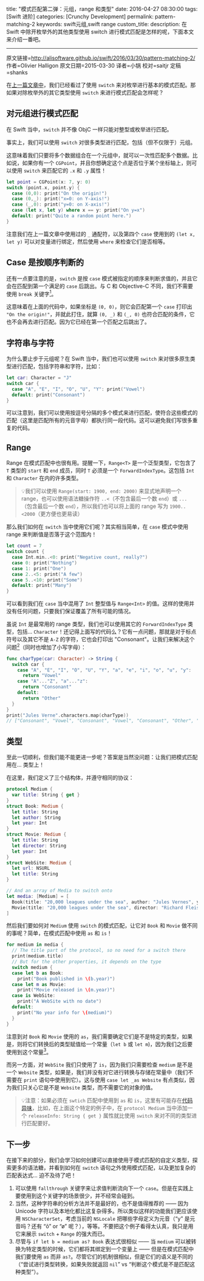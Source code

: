 title: "模式匹配第二弹：元组，range 和类型"
date: 2016-04-27 08:30:00
tags: [Swift 进阶]
categories: [Crunchy Development]
permalink: pattern-matching-2
keywords: swift元组,swift range
custom_title: 
description: 在 Swift 中除开枚举外的其他类型使用 switch 进行模式匹配是怎样的呢，下面本文来介绍一番吧。

---
原文链接=http://alisoftware.github.io/swift/2016/03/30/pattern-matching-2/
作者=Olivier Halligon
原文日期=2015-03-30
译者=小锅
校对=saitjr
定稿=shanks

<!--此处开始正文-->

在[上一篇文章中](http://alisoftware.github.io/swift/2016/03/27/pattern-matching-1/)，我们已经看过了使用 `switch` 来对枚举进行基本的模式匹配。那如果对除枚举外的其它类型使用 `switch` 来进行模式匹配会怎样呢？

<!--more-->

## 对元组进行模式匹配

在 Swift 当中，`switch` 并不像 ObjC 一样只能对整型或枚举进行匹配。

事实上，我们可以使用 `switch` 对很多类型进行匹配，包括（但不仅限于）元组。

这意味着我们只要将多个数据组合在一个元组中，就可以一次性匹配多个数据。比如说，如果你有一个 `CGPoint`，并且你想确定这个点是否位于某个坐标轴上，则可以使用 `switch` 来匹配它的 `.x` 和 `.y` 属性！

```swift
let point = CGPoint(x: 7, y: 0)
switch (point.x, point.y) {
  case (0,0): print("On the origin!")
  case (0,_): print("x=0: on Y-axis!")
  case (_,0): print("y=0: on X-axis!")
  case (let x, let y) where x == y: print("On y=x")
  default: print("Quite a random point here.")
}
```

注意我们在上一篇文章中使用过的 `_` 通配符，以及第四个  `case` 使用到的 `(let x, let y)` 可以对变量进行绑定，然后使用 `where` 来检查它们是否相等。

## Case 是按顺序判断的

还有一点要注意的是，`switch` 是按 `case` 模式被指定的顺序来判断求值的，并且它会在匹配到第一个满足的 `case` 后跳出。与 C 和 Objective-C 不同，我们不需要使用 `break` 关键字[<sup>1</sup>](#fallthrough)。

这意味着在上面的代码中，如果坐标是 `(0, 0)`，则它会匹配第一个 `case` 打印出 `"On the origin!"`，并就此打住，就算 `(0, _)` 和 `(_, 0)` 也符合匹配的条件，它也不会再去进行匹配。因为它已经在第一个匹配之后跳出了。

## 字符串与字符

为什么要止步于元组呢？在 Swift 当中，我们也可以使用 `switch` 来对很多原生类型进行匹配，包括字符串和字符，比如：

```swift
let car: Character = "J"
switch car {
  case "A", "E", "I", "O", "U", "Y": print("Vowel")
  default: print("Consonant")
}
```

可以注意到，我们可以使用按逗号分隔的多个模式来进行匹配，使符合这些模式的匹配（这里是匹配所有的元音字母）都执行同一段代码。这可以避免我们写很多重复的代码。

## Range

Range 在模式匹配中也很有用。提醒一下，`Range<T>` 是一个泛型类型，它包含了 `T` 类型的 `start` 和 `end` 成员，同时 `T` 必须是一个 `ForwardIndexType`。这包括 `Int` 和 `Character` 在内的许多类型。

> 💡我们可以使用 `Range(start: 1900, end: 2000)` 来显式地声明一个 range，也可以使用语法糖操作符 `..<`（不包含最后一个数 `end`）或 `...`（包含最后一个数 `end`），所以我们也可以将上面的 range 写为 `1900..<2000`（更方便也更易读）

那么我们如何在 `switch` 当中使用它们呢？其实相当简单，在 `case` 模式中使用 range 来判断值是否落于这个范围内！

```swift
let count = 7
switch count {
  case Int.min..<0: print("Negative count, really?")
  case 0: print("Nothing")
  case 1: print("One")
  case 2..<5: print("A few")
  case 5..<10: print("Some")
  default: print("Many")
}
```

可以看到我们在 `case` 当中混用了 `Int` 整型值与 `Range<Int>` 的值。这样的使用并没有任何问题，只要我们保证覆盖了所有可能的情况。

虽说 `Int` 是最常用的 range 类型，我们也可以使用其它的 `ForwardIndexType` 类型，包括... `Character`！还记得上面写的代码么？它有一点问题，那就是对于标点符号以及其它不是 `A-Z` 的字符，它也会打印出 "Consonant"。让我们来解决这个问题[<sup>2</sup>](#only-for-demo)（同时也增加了小写字母）：

```swift
func charType(car: Character) -> String {
  switch car {
    case "A", "E", "I", "O", "U", "Y", "a", "e", "i", "o", "u", "y":
      return "Vowel"
    case "A"..."Z", "a"..."z":
      return "Consonant"
    default:
      return "Other"
  }
}
print("Jules Verne".characters.map(charType))
// ["Consonant", "Vowel", "Consonant", "Vowel", "Consonant", "Other", "Consonant", "Vowel", "Consonant", "Consonant", "Vowel"]
```

## 类型

至此一切顺利，但我们能不能更进一步呢？答案是当然没问题：让我们把模式匹配用在... 类型上！

在这里，我们定义了三个结构体，并遵守相同的协议：

```swift
protocol Medium {
  var title: String { get }
}
struct Book: Medium {
  let title: String
  let author: String
  let year: Int
}
struct Movie: Medium {
  let title: String
  let director: String
  let year: Int
}
struct WebSite: Medium {
  let url: NSURL
  let title: String
}

// And an array of Media to switch onto
let media: [Medium] = [
  Book(title: "20,000 leagues under the sea", author: "Jules Vernes", year: 1870),
  Movie(title: "20,000 leagues under the sea", director: "Richard Fleischer", year: 1955)
]
```

然后我们要如何对 `Medium` 使用 `switch` 的模式匹配，让它对 `Book` 和 `Movie` 做不同的事呢？简单，在模式匹配中使用 `as` 和 `is`！

```swift
for medium in media {
  // The title part of the protocol, so no need for a switch there
  print(medium.title)
  // But for the other properties, it depends on the type
  switch medium {
  case let b as Book:
    print("Book published in \(b.year)")
  case let m as Movie:
    print("Movie released in \(m.year)")
  case is WebSite:
    print("A WebSite with no date")
  default:
    print("No year info for \(medium)")
  }
}
```

注意到对 `Book` 和 `Movie` 使用的 `as`，我们需要确定它们是不是特定的类型，如果是，则将它们转换后的类型赋值给一个常量（`let b` 或 `let m`)，因为我们之后要使用到这个常量[<sup>3</sup>](#no-qmark)。

而另一方面，对 `WebSite` 我们只使用了 `is`，因为我们只需要检查 `medium` 是不是一个 `Website` 类型，如果是，我们并没有对它进行转换与存储在常量中（我们不需要在 `print` 语句中使用到它）。这与使用 `case let _as Website` 有点类似，因为我们只关心它是不是 `Website` 类型，而不需要它的对象的值。

> 💡注意：如果必须在 `swtich` 匹配中使用到 `as` 和 `is`，这里有可能存在[代码异味](https://zh.wikipedia.org/wiki/代码异味)，比如，在上面这个特定的例子中，在 `protocol Medium` 当中添加一个 `releaseInfo: String { get }` 属性就比使用 `switch` 来对不同的类型进行匹配要好。

## 下一步

在接下来的部分，我们会学习如何创建可以直接使用于模式匹配的自定义类型，探索更多的语法糖，并看到如何在 `switch` 语句之外使用模式匹配，以及更加复杂的匹配表达式... 迫不及待了吧！

1. <span id="fallthrough" />可以使用 `fallthrough` 关键字来让求值判断流向下一个 `case`。但是在实践上要使用到这个关键字的场景很少，并不经常会碰到。
2. <span id="only-for-demo"/>当然，这种字符串的分析方法并不是最好的，也不是值得推荐的 —— 因为 Unicode 字符以及本地化都比这复杂得多。所以类似这样的功能我们更应该使用 `NSCharacterSet`，考虑当前的 `NSLocale` 把哪些字母定义为元音（“y” 是元音吗？还有 “õ” or “ø” 呢？），等等。不要把这个例子看得太认真，我只是用它来展示 `switch` + `Range` 的强大而已。
3. <span id="no-qmark" />尽管与 `if let b = medium as? Book` 表达式很相似 —— 当 `medium` 可以被转换为特定类型的时候，它们都将其绑定到一个变量上 —— 但是在模式匹配中我们要使用 `as` 而非 `as?`。尽管它们的机制很相似，但是它们的语义是不同的（“尝试进行类型转换，如果失败就返回 `nil`” vs “判断这个模式是不是匹配这种类型”）。